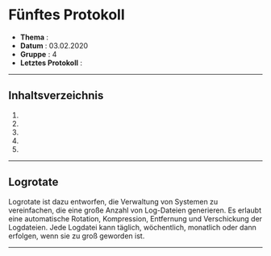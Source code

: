 # Fünftes Protokoll

* **Thema** : 
* **Datum** : 03.02.2020
* **Gruppe** : 4
* **Letztes Protokoll** : []()
------------------------------------------------------------------------------------------------------
## Inhaltsverzeichnis

1.  [](#)
1.  [](#)
1.  [](#)
1.  [](#)
1.  [](#)
--------------------------------------------------------------------------------------------------------------------------------

## Logrotate

Logrotate ist dazu entworfen, die Verwaltung von Systemen zu vereinfachen, die eine große Anzahl von Log-Dateien generieren. Es erlaubt eine automatische Rotation, Kompression, Entfernung und Verschickung der Logdateien. Jede Logdatei kann täglich, wöchentlich, monatlich oder dann erfolgen, wenn sie zu groß geworden ist. 

-------------------------------------------------------------------------------------------------------------------------------

